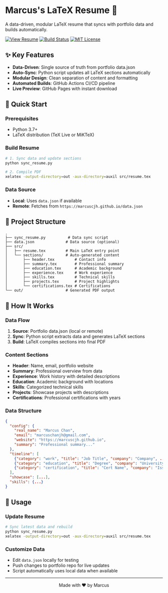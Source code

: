 # Marcus's LaTeX Resume 📄

A data-driven, modular LaTeX resume that syncs with portfolio data and builds automatically.

[![View Resume](https://img.shields.io/badge/View%20Resume-PDF-blue)](https://marcuscjh.github.io/marcuscjh-resume/)
[![Build Status](https://github.com/marcuscjh/marcuscjh-resume/workflows/Build%20and%20Deploy%20LaTeX%20Resume/badge.svg)](https://github.com/marcuscjh/marcuscjh-resume/actions)
[![MIT License](https://img.shields.io/badge/License-MIT-green.svg)](https://opensource.org/licenses/MIT)

## ✨ Key Features

- **Data-Driven**: Single source of truth from portfolio data.json
- **Auto-Sync**: Python script updates all LaTeX sections automatically
- **Modular Design**: Clean separation of content and formatting
- **Automated Builds**: GitHub Actions CI/CD pipeline
- **Live Preview**: GitHub Pages with instant download

## 🚀 Quick Start

### Prerequisites
- Python 3.7+
- LaTeX distribution (TeX Live or MiKTeX)

### Build Resume
```bash
# 1. Sync data and update sections
python sync_resume.py

# 2. Compile PDF
xelatex -output-directory=out -aux-directory=auxil src/resume.tex
```

### Data Source
- **Local**: Uses `data.json` if available
- **Remote**: Fetches from `https://marcuscjh.github.io/data.json`

## 📁 Project Structure

```
.
├── sync_resume.py          # Data sync script
├── data.json              # Data source (optional)
├── src/
│   ├── resume.tex         # Main LaTeX entry point
│   └── sections/          # Auto-generated content
│       ├── header.tex         # Contact info
│       ├── summary.tex        # Professional summary
│       ├── education.tex      # Academic background
│       ├── experience.tex     # Work experience
│       ├── skills.tex         # Technical skills
│       ├── projects.tex       # Project highlights
│       └── certifications.tex # Certifications
└── out/                   # Generated PDF output
```

## 📝 How It Works

### Data Flow
1. **Source**: Portfolio data.json (local or remote)
2. **Sync**: Python script extracts data and generates LaTeX sections
3. **Build**: LaTeX compiles sections into final PDF

### Content Sections
- **Header**: Name, email, portfolio website
- **Summary**: Professional overview from data
- **Experience**: Work history with detailed descriptions
- **Education**: Academic background with locations
- **Skills**: Categorized technical skills
- **Projects**: Showcase projects with descriptions
- **Certifications**: Professional certifications with years

### Data Structure
```json
{
  "config": {
    "real_name": "Marcus Chan",
    "email": "marcuschanjh@gmail.com",
    "website": "https://marcuscjh.github.io",
    "summary": "Professional summary..."
  },
  "timeline": [
    {"category": "work", "title": "Job Title", "company": "Company", ...},
    {"category": "education", "title": "Degree", "company": "University", ...},
    {"category": "certification", "title": "Cert Name", "company": "Issuer", ...}
  ],
  "showcase": [...],
  "skills": {...}
}
```

## 🔧 Usage

### Update Resume
```bash
# Sync latest data and rebuild
python sync_resume.py
xelatex -output-directory=out -aux-directory=auxil src/resume.tex
```

### Customize Data
- Edit `data.json` locally for testing
- Push changes to portfolio repo for live updates
- Script automatically uses local data when available

---

<div align="center">
Made with ❤️ by Marcus
</div> 